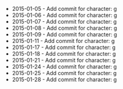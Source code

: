 - 2015-01-05 - Add commit for character: g
- 2015-01-06 - Add commit for character: g
- 2015-01-07 - Add commit for character: g
- 2015-01-08 - Add commit for character: g
- 2015-01-09 - Add commit for character: g
- 2015-01-11 - Add commit for character: g
- 2015-01-17 - Add commit for character: g
- 2015-01-18 - Add commit for character: g
- 2015-01-21 - Add commit for character: g
- 2015-01-24 - Add commit for character: g
- 2015-01-25 - Add commit for character: g
- 2015-01-28 - Add commit for character: g
